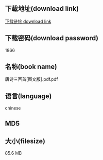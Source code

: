 ## 下载地址(download link)
[下载链接 download link](https://tutu365.netlify.app/?s=%E5%94%90%E8%AF%97%E4%B8%89%E7%99%BE%E9%A6%96%5B%E5%9B%BE%E6%96%87%E7%89%88%5D.pdf)

## 下载密码(download password)
1866

## 名称(book name)
唐诗三百首[图文版].pdf.pdf

## 语言(language)
chinese

## MD5


## 大小(filesize)
85.6 MB
